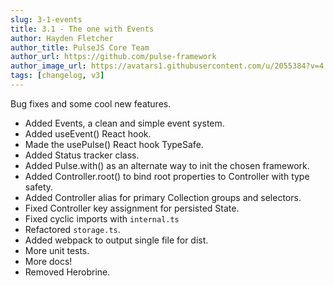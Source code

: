 ```yaml
---
slug: 3-1-events
title: 3.1 - The one with Events
author: Hayden Fletcher
author_title: PulseJS Core Team
author_url: https://github.com/pulse-framework
author_image_url: https://avatars1.githubusercontent.com/u/2055384?v=4
tags: [changelog, v3]
---
```


Bug fixes and some cool new features.

<!-- truncate -->
- Added Events, a clean and simple event system.
- Added useEvent() React hook.
- Made the usePulse() React hook TypeSafe.
- Added Status tracker class.
- Added Pulse.with() as an alternate way to init the chosen framework.
- Added Controller.root() to bind root properties to Controller with type safety.
- Added Controller alias for primary Collection groups and selectors.
- Fixed Controller key assignment for persisted State.
- Fixed cyclic imports with `internal.ts`
- Refactored `storage.ts`.
- Added webpack to output single file for dist.
- More unit tests.
- More docs!
- Removed Herobrine.
